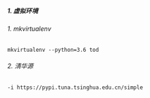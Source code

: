 ##### 1. 虚拟环境

###### 1. mkvirtualenv

```shell
mkvirtualenv --python=3.6 tod
```

###### 2. 清华源

```shell
-i https://pypi.tuna.tsinghua.edu.cn/simple
```